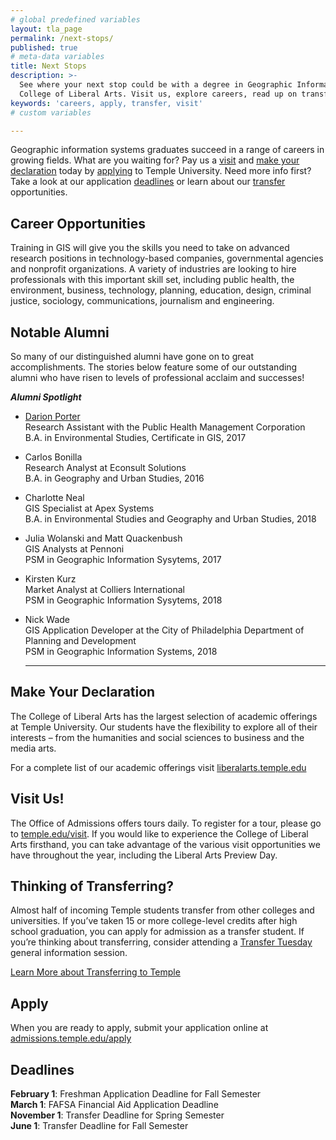 ```yaml
---
# global predefined variables
layout: tla_page
permalink: /next-stops/
published: true
# meta-data variables
title: Next Stops
description: >-
  See where your next stop could be with a degree in Geographic Information Systems from Temple University in the 
  College of Liberal Arts. Visit us, explore careers, read up on transfer options, make your declaration today, and apply!
keywords: 'careers, apply, transfer, visit'
# custom variables

---
```

Geographic information systems graduates succeed in a range of careers in growing fields. What are you waiting for? Pay us a [visit](#visit-us) and [make your declaration](#make-your-declaration) today by [applying](#apply) to Temple University. Need more info first? Take a look at our application [deadlines](#deadlines) or learn about our [transfer](#thinking-of-transferring) opportunities.

## Career Opportunities
Training in GIS will give you the skills you need to take on advanced research positions in technology-based companies, governmental agencies and nonprofit organizations. A variety of industries are looking to hire professionals with this important skill set, including public health, the environment, business, technology, planning, education, design, criminal justice, sociology, communications, journalism and engineering.

## Notable Alumni
So many of our distinguished alumni have gone on to great accomplishments. The stories below feature some of our outstanding alumni who have risen to levels of professional acclaim and successes!

**_Alumni Spotlight_**

- [Darion Porter](https://liberalarts.temple.edu/news/darion-porter)<br/>
  Research Assistant with the Public Health Management Corporation<br/>
  B.A. in Environmental Studies, Certificate in GIS, 2017<br/>

- Carlos Bonilla<br/>
  Research Analyst at Econsult Solutions<br/>
  B.A. in Geography and Urban Studies, 2016<br/>
  
- Charlotte Neal<br/>
  GIS Specialist at Apex Systems<br/>
  B.A. in Environmental Studies and Geography and Urban Studies, 2018<br/>
  
- Julia Wolanski and Matt Quackenbush<br/>
  GIS Analysts at Pennoni<br/>
  PSM in Geographic Information Sysytems, 2017<br/>
  
- Kirsten Kurz<br/>
  Market Analyst at Colliers International<br/>
  PSM in Geographic Information Sysytems, 2018<br/>
  
- Nick Wade<br/>
  GIS Application Developer at the City of Philadelphia Department of Planning and Development<br/>
  PSM in Geographic Information Systems, 2018<br/>

  ___

## Make Your Declaration
The College of Liberal Arts has the largest selection of academic offerings at Temple University. Our students have the flexibility to explore all of their interests – from the humanities and social sciences to business and the media arts.

For a complete list of our academic offerings visit [liberalarts.temple.edu](http://liberalarts.temple.edu)

## Visit Us!
The Office of Admissions offers tours daily. To register for a tour, please go to [temple.edu/visit](http://admissions.temple.edu/visit). If you would like to experience the College of Liberal Arts firsthand, you can take advantage of the various visit opportunities we have throughout the year, including the Liberal Arts Preview Day.

## Thinking of Transferring?
Almost half of incoming Temple students transfer from other colleges and universities. If you’ve taken 15 or more college-level credits after high school graduation, you can apply for admission as a transfer student. If you’re thinking about transferring, consider attending a [Transfer Tuesday](http://admissions.temple.edu/visit/transfer-tuesday) general information session.

[Learn More about Transferring to Temple](http://admissions.temple.edu/visit/transfer-tuesday)

## Apply
When you are ready to apply, submit your application online at [admissions.temple.edu/apply](http://admissions.temple.edu/apply)

## Deadlines

**February 1**: Freshman Application Deadline for Fall Semester<br>
**March 1**: FAFSA Financial Aid Application Deadline<br>
**November 1**: Transfer Deadline for Spring Semester<br>
**June 1**: Transfer Deadline for Fall Semester
